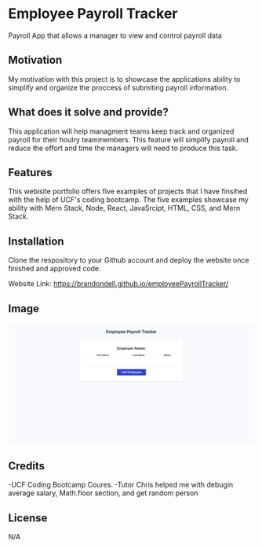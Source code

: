 # Employee Payroll Tracker
Payroll App that allows a manager to view and control payroll data

## Motivation

My motivation with this project is to showcase the applications ability to simplify and organize the proccess of submiting payroll information. 

## What does it solve and provide?
This application will help managment teams keep track and organized payroll for their houlry teammembers. This feature will simplify payroll and reduce the effort and time the managers will need to produce this task. 


## Features
This webisite portfolio offers five examples of projects that I have finsihed with the help of UCF's coding bootcamp. The five examples showcase my ability with Mern Stack, Node, React, JavaSrcipt, HTML, CSS, and Mern Stack.         

 ## Installation 
 Clone the respository to your Github account and deploy the website once finished and approved code. 
 
 Website Link: https://brandondell.github.io/employeePayrollTracker/

 ## Image
 ![DellCioppia](./Assets/images/screenShot.png)

 ## Credits
 -UCF Coding Bootcamp Coures.
 -Tutor Chris helped me with debugin average salary, Math.floor section, and get random person 
 

 ## License
 N/A